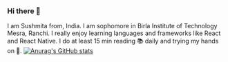 ### Hi there 👋

I am Sushmita from, India. I am sophomore in Birla Institute of Technology Mesra, Ranchi. I really enjoy learning languages and frameworks like React and React Native. I do at least 15 min reading 📚 daily and trying my hands on 🎸.
[![Anurag's GitHub stats](https://github-readme-stats.vercel.app/api?username=Sushmita1111)](https://github.com/anuraghazra/github-readme-stats)
